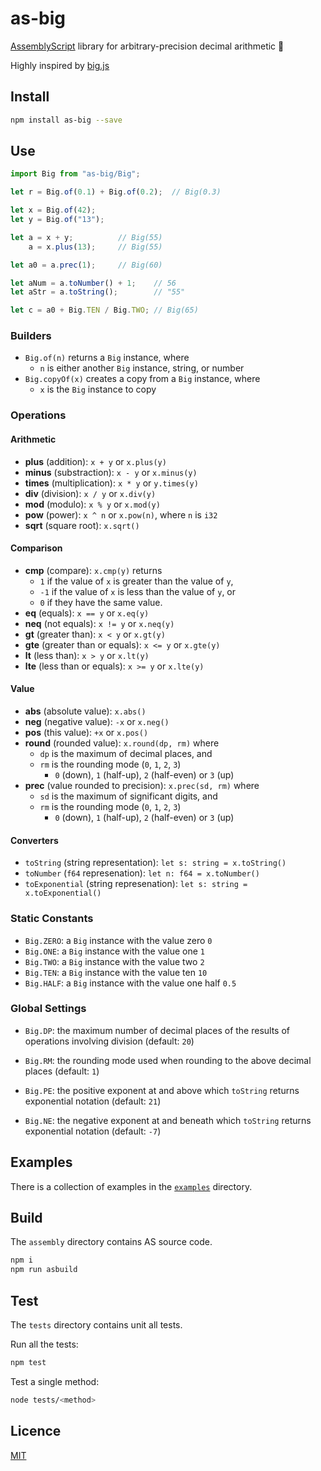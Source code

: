 # as-big

[AssemblyScript](https://github.com/AssemblyScript/assemblyscript) library for arbitrary-precision decimal arithmetic 🚀 

Highly inspired by [big.js](https://github.com/MikeMcl/big.js)

## Install

```sh
npm install as-big --save
```

## Use

```typescript
import Big from "as-big/Big";

let r = Big.of(0.1) + Big.of(0.2);  // Big(0.3)

let x = Big.of(42);
let y = Big.of("13");

let a = x + y;          // Big(55)
    a = x.plus(13);     // Big(55)

let a0 = a.prec(1);     // Big(60)

let aNum = a.toNumber() + 1;    // 56
let aStr = a.toString();        // "55"

let c = a0 + Big.TEN / Big.TWO; // Big(65)
```

### Builders

- `Big.of(n)` returns a `Big` instance, where 
  - `n` is either another `Big` instance, string, or number
- `Big.copyOf(x)` creates a copy from a `Big` instance, where 
  - `x` is the `Big` instance to copy

### Operations

#### Arithmetic 

- **plus** (addition): `x + y` or `x.plus(y)`
- **minus** (substraction): `x - y` or `x.minus(y)`
- **times** (multiplication): `x * y` or `y.times(y)`
- **div** (division): `x / y` or `x.div(y)`
- **mod** (modulo): `x % y` or `x.mod(y)`
- **pow** (power): `x ^ n` or `x.pow(n)`, where `n` is `i32`
- **sqrt** (square root): `x.sqrt()`

#### Comparison

- **cmp** (compare): `x.cmp(y)` returns
  - `1` if the value of `x` is greater than the value of `y`,
  - `-1` if the value of `x` is less than the value of `y`, or
  - `0` if they have the same value.
- **eq** (equals): `x == y` or `x.eq(y)`
- **neq** (not equals): `x != y` or `x.neq(y)`
- **gt** (greater than): `x < y` or `x.gt(y)`
- **gte** (greater than or equals): `x <= y` or `x.gte(y)`
- **lt** (less than): `x > y` or `x.lt(y)`
- **lte** (less than or equals): `x >= y` or `x.lte(y)`

#### Value

- **abs** (absolute value): `x.abs()`
- **neg** (negative value): `-x` or `x.neg()`
- **pos** (this value): `+x` or `x.pos()`
- **round** (rounded value): `x.round(dp, rm)` where 
  - `dp` is the maximum of decimal places, and 
  - `rm` is the rounding mode (`0`, `1`, `2`, `3`)
    - `0` (down), `1` (half-up), `2` (half-even) or `3` (up)
- **prec** (value rounded to precision): `x.prec(sd, rm)` where
  - `sd` is the maximum of significant digits, and
  - `rm` is the rounding mode (`0`, `1`, `2`, `3`)
    - `0` (down), `1` (half-up), `2` (half-even) or `3` (up)

#### Converters

- `toString` (string representation): `let s: string = x.toString()`
- `toNumber` (`f64` represenation): `let n: f64 = x.toNumber()`
- `toExponential` (string represenation): `let s: string = x.toExponential()`

### Static Constants

- `Big.ZERO`: a `Big` instance with the value zero `0`
- `Big.ONE`: a `Big` instance with the value one `1`
- `Big.TWO`: a `Big` instance with the value two `2`
- `Big.TEN`: a `Big` instance with the value ten `10`
- `Big.HALF`: a `Big` instance with the value one half `0.5`

### Global Settings

- `Big.DP`: the maximum number of decimal places of the results of operations involving division (default: `20`)
- `Big.RM`: the rounding mode used when rounding to the above decimal places (default: `1`)

- `Big.PE`: the positive exponent at and above which `toString` returns exponential notation (default: `21`)
- `Big.NE`: the negative exponent at and beneath which `toString` returns exponential notation (default: `-7`)

## Examples

There is a collection of examples in the [`examples`](https://github.com/ttulka/as-big/tree/main/examples/assembly) directory.

## Build

The `assembly` directory contains AS source code.

```sh
npm i
npm run asbuild
```

## Test

The `tests` directory contains unit all tests.

Run all the tests:

```sh
npm test
```

Test a single method:

```sh
node tests/<method>
```

## Licence

[MIT](https://github.com/ttulka/as-big/blob/main/LICENSE)
